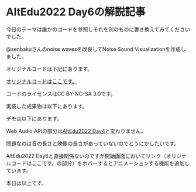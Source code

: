 # AltEdu2022 Day6の解説記事

今日のテーマは誰かのコードを参照しそれを別のものに書き換えてみてくださいでした。

@senbakuさんのnoise wavesを改良してNoise Sound Visualizationを作成しました。

オリジナルコードは下記にあります。

[オリジナルコードはここです。](https://openprocessing.org/sketch/1469218)

コードのライセンスはCC BY-NC-SA 3.0です。

実装した成果物は以下にあります。

デモは以下にあります。

Web Audio APIの部分は[AltEdu2022 Day4](https://note.com/hosoda_math/n/n344d43487413)と変わりません。

問題なのは音の長さと映像の長さがあっていないのでどうにかしたいです。

AltEdu2022 Day6と直接関係ないのですが開始画面においてリンク（オリジナルコードはここです。の部分）をホバーするとアニメーションする機能を追加しています。



本日は以上です。